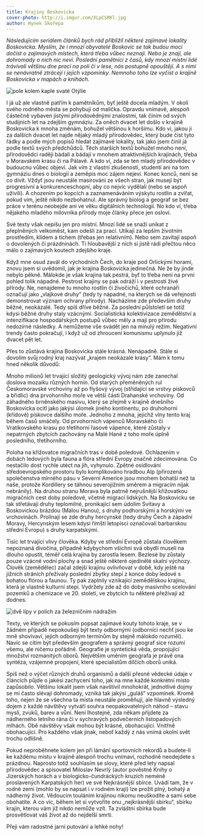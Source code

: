 ```yaml
---
title: Krajiny Boskovicka
cover-photo: http://i.imgur.com/XLpCSRKl.jpg
author: Hynek Skořepa
---
```


*Následujícím seriálem článků bych rád přiblížil některé zajímavé lokality Boskovicka. Myslím, že i mnozí obyvatelé Boskovic se tak budou moci dočíst o zajímavých místech, která třeba vůbec neznají. Nebo je znají, ale dohromady o nich nic neví. Poslední pamětníci z časů, kdy mnozí místní lidé trávívali většinu dne prací na poli či v lese, nás postupně opouštějí. A s nimi se nenávratně ztrácejí i jejich vzpomínky. Nemnoho toho lze vyčíst o krajině Boskovicka v mapách a knihách.*

<img src="http://i.imgur.com/XLpCSRK.jpg" alt="pole kolem kaple svaté Otýlie" class="img-responsive">

I já už ale vlastně patřím k pamětníkům, byť ještě docela mladým. V okolí svého rodného města se pohybuji od malička. Opravdu vnímavě, alespoň částečně vybaven jistými přírodovědnými znalostmi, tak činím od svých studijních let na zdejším gymnáziu. Za oněch dvacet let došlo v krajině Boskovicka k mnoha změnám, bohužel většinou k horšímu. Kdo ví, jakou ji za dalších dvacet let najde nějaký mladý přírodovědec, který bude číst tyto řádky a podle mých popisů hledat zajímavé lokality, tak jako jsem činil já podle textů svých předchůdců. Těch starších textů bohužel mnoho není, přírodovědci raději bádali a bádají v mnohem atraktivnějších krajinách, třeba v Moravském krasu či na Pálavě. A kdo ví, zda se ten mladý přírodovědec v budoucnu vůbec objeví. Jak vím z vlastní zkušenosti, studenti ani na tom gymnáziu dnes o biologii a zeměpis moc zájem nejeví. Konec konců, není se co divit. Vždyť jsou neustále masírováni ze všech stran, jak musejí být progresivní a konkurenceschopní, aby co nejvíc vydělali (nebo se aspoň uživili). A chozením po kopcích a zaznamenáváním výskytu rostlin a zvířat, pokud vím, ještě nikdo nezbohatnul. Ale správný biolog a geograf se bez práce v terénu neobejde ani ve věku digitálních technologií. No kdo ví, třeba nějakého mladého milovníka přírody moje články přece jen osloví.

Své texty však nepíšu jen pro místní. Mnozí lidé se snaží unikat z přeplněných velkoměst, kam odešli za prací. Utíkají za lepším životním prostředím, klidem a tichem (třebas jen relativním). Nebo sem zavítají aspoň o dovolených či prázdninách. Ti hloubavější z nich si jistě rádi přečtou něco málo o zajímavých koutech zdejšího kraje.

Když mne osud zavál do východních Čech, do kraje pod Orlickými horami, znovu jsem si uvědomil, jak je krajina Boskovicka jedinečná. Ne že by jinde nebylo pěkně. Málokde je však krajina tak pestrá, byť to třeba není na první pohled tolik nápadné. Pestrost krajiny se pak odráží i v pestrosti živé přírody. Ne, nenajdeme tu mnoho rostlin či živočichů, které ochranáři označují jako „vlajkové druhy“ (tedy ty nápadné, na kterých se dá veřejnosti demonstrovat význam ochrany přírody). Nacházíme zde především druhy běžné, neokázalé. Tedy spíš dříve běžné. Za poslední půlstoletí se totiž kdysi běžné druhy staly vzácnými. Socialistická kolektivizace zemědělství a intenzifikace hospodářských postupů vůbec měly a mají pro přírodu nedozírné následky. A nemůžeme vše svádět jen na minulý režim. Negativní trendy často pokračují, i když už od zhroucení komunismu uplynulo již dvacet pět let.

Přes to zůstává krajina Boskovicka stále krásná. Nenápadně. Stále si dovolím svůj rodný kraj nazývat „krajem neokázalé krásy“. Mám k tomu hned několik důvodů:

Mnoho milionů let trvající složitý geologický vývoj nám zde zanechal doslova mozaiku různých hornin. Od starých přeměněných rul Českomoravské vrchoviny až po flyšový vývoj (střídající se vrstvy pískovců a břidlic) dna prvohorního moře ve větší části Drahanské vrchoviny. Od záhadného brněnského masivu, který se zřejmě v krajině dnešního Boskovicka ocitl jako jakýsi úlomek jiného kontinentu, po druhohorní (křídové) pískovce dalšího moře. Jednoho z mnoha, jejichž vlny tento kraj během časů smáčely. Od prvohorních vápenců Moravského či Vratíkovského krasu po třetihorní řasové vápence, které zůstaly v nepatrných zbytcích zachovány na Malé Hané z toho moře úplně posledního, třetihorního.

Poloha na křižovatce migračních tras v době poledové. Ochlazením v dobách ledových byla fauna a flóra střední Evropy značně zdecimována. Co nestačilo dost rychle utéct na jih, vyhynulo. Zpětné osídlování středoevropského prostoru bylo komplikováno hradbou Alp (přirozená společenstva mírného pásu v Severní Americe jsou mnohem bohatší než ta naše, protože Kordillery se táhnou severojižním směrem a migracím nijak nebránily). Na druhou stranu Morava byla patrně nejrušnější křižovatkou migračních cest doby poledové, včetně migrací lidských. Na Boskovicku se tak střetávají druhy teplomilné, pronikající sem údolím Svitavy a Boskovickou brázdou (Malou Hanou), s druhy podhorskými a horskými ve vrchovinách. Prolínají se zde druhy hercynské (tedy druhy Čech a západní Moravy, Hercynským lesem kdysi římští letopisci označovali barbarskou střední Evropu) s druhy karpatskými.

Tisíc let trvající vlivy člověka. Kdyby ve střední Evropě zůstala člověkem nepoznaná divočina, případně kdybychom všichni svá obydlí museli na dlouho opustit, téměř celá krajina by zarostla lesem. Bezlesé by zůstaly pouze vzácné vodní plochy a snad ještě některé ojedinělé skalní výchozy. Člověk (zemědělec) začal zdejší krajinu ovlivňovat v době, kdy ještě na jižních stráních přežívaly poslední zbytky stepí z konce doby ledové s bohatou flórou a faunou. Ty pak zaplnily vznikající zemědělskou krajinu, která je vlastně kulturní stepí. Vydržely zde až do doby masivního scelování pozemků a chemizace ve 20. století, ve zbytcích tu některé přežívají až dodnes.

<img src="http://i.imgur.com/yIiKkgX.jpg" alt="dvě lípy v polích za železničním nádražím" class="img-responsive">

Texty, ve kterých se pokusím popsat zajímavé kouty tohoto kraje, se v žádném případě nepokoušejí být texty odbornými (odborníci nechť jsou ke mně shovívaví, jejich odborným termínům by stejně málokdo rozuměl). Navíc se cítím být především geografem a správný geograf sice rozumí všemu, ale ničemu pořádně. Geografie je syntetická věda, propojující množství rozmanitých oborů. Největším uměním geografa je právě ona syntéza, vzájemné propojení, které specialistům dílčích oborů uniká. 

Spíš než o výčet různých druhů organismů a další přesné vědecké údaje v článcích půjde o jakési zachycení toho, jak na mne každé konkrétní místo zapůsobilo. Většinu lokalit jsem však navštívil mnohokrát, jednotlivé dojmy se mi často slévají dohromady, vzniká tak jakýsi „guláš“ vzpomínek. Kromě toho, nejen že se všechna ta místa neustále proměňují, ale hlavně výsledný dojem z každé návštěvy vytváří souhra neopakovatelných náhod – stavu mysli, zvuků, barev a vůní. Není lhostejné, zda někam přijdete za nádherného letního rána či v sychravých podvečerních listopadových mlhách. Obě návštěvy však mohou být krásné, obohacující. Vnitřně obohacující. Pro každého však jinak, neboť každý z nás vnímá okolní svět trochu odlišně.

Pokud neproběhnete kolem jen při lámání sportovních rekordů a budete-li ke každému místu v krajině alespoň trochu vnímaví, rozhodně neodejdete s prázdnou. Naprosto totiž souhlasím se slovy, které před lety napsal přírodovědec a spisovatel Miloslav Nevrlý (autor pověstné Knihy o Jizerských horách a v biologicko-čundráckých kruzích neméně proslavených Karpatských her) ve své Nejkrásnější sbírce. Uvádí tam, že v rodné zemi (mohlo by se napsat i v rodném kraji) lze prožít plný, bohatý a nádherný život. Vědoucím touláním krajinou nikomu neuškodíte a sami sebe obohatíte. A co víc, během let si vytvoříte onu „nejkrásnější sbírku“, sbírku krajin, kterou vám již nikdo nemůže vzít. Ta zvláštní sbírka bude prosvětlovat váš život až do nejdelší smrti.

Přeji vám radostné jarní putování a lehké nohy!